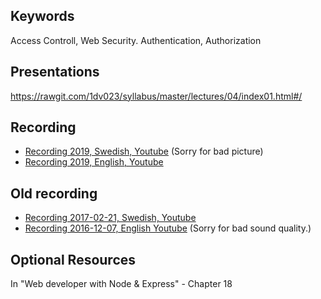 ## Keywords
Access Controll, Web Security. Authentication, Authorization

## Presentations
https://rawgit.com/1dv023/syllabus/master/lectures/04/index01.html#/

## Recording
* [Recording 2019, Swedish, Youtube](https://youtu.be/GQFdw_O-cl8?t=890) (Sorry for bad picture)
* [Recording 2019, English, Youtube](https://youtu.be/yNoqbrvRAwA)

## Old recording
* [Recording 2017-02-21, Swedish, Youtube](https://youtu.be/HGU7WuKr5mw?t=642)
* [Recording 2016-12-07, English Youtube](https://youtu.be/_l9hb4lv84E) (Sorry for bad sound quality.)

## Optional Resources
In "Web developer with Node & Express" - Chapter 18
